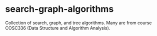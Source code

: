 # search-graph-algorithms
Collection of search, graph, and tree algorithms. Many are from course COSC336 (Data Structure and Algorithm Analysis).
